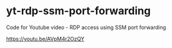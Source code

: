 # yt-rdp-ssm-port-forwarding
Code for Youtube video - RDP access using SSM port forwarding

https://youtu.be/AVpM4r2OzQY